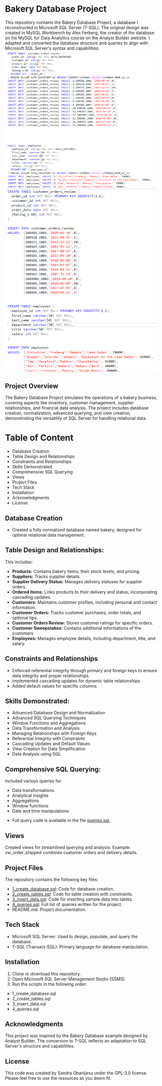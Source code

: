 
# Bakery Database Project
This repository contains the Bakery Database Project, a database I reconstructed in Microsoft SQL Server (T-SQL). The original design was created in MySQL Workbench by Alex Ferberg, the creator of the database on his MySQL for Data Analytics course on the Analyst Builder website. I adapted and converted the database structure and queries to align with Microsoft SQL Server's syntax and capabilities.
![alt text](Original_Bakery_Database_My-SQL_Workbench.png)
![alt text](Reconstructed_Bakery_Database_TSQL_SQLServer.png)



## Project Overview
The Bakery Database Project simulates the operations of a bakery business, covering aspects like inventory, customer management, supplier relationships, and financial data analysis. The project includes database creation, normalization, advanced querying, and view creation, demonstrating the versatility of SQL Server for handling relational data.



# Table of Content
* Database Creation
* Table Design and Relationships
* Constraints and Relationships
* Skills Demonstrated
* Comprehensive SQL Querying
* Views
* Project Files
* Tech Stack
* Installation
* Acknowledgments
* License

## Database Creation
* Created a fully normalized database named bakery, designed for optimal relational data management.



## Table Design and Relationships:
This includes:
* **Products:** Contains bakery items, their stock levels, and pricing.
* **Suppliers:** Tracks supplier details.
* **Supplier Delivery Status:** Manages delivery statuses for supplier orders.
* **Ordered Items:** Links products to their delivery and status, incorporating cascading updates.
* **Customers:** Maintains customer profiles, including personal and contact information.
* **Customer Orders:** Tracks customer purchases, order totals, and optional tips.
* **Customer Orders Review:** Stores customer ratings for specific orders.
* **Customer Sweepstakes:** Contains additional informations of the customers
* **Employees:** Manages employee details, including department, title, and salary.



## Constraints and Relationships
* Enforced referential integrity through primary and foreign keys to ensure data integrity and proper relationships.
* Implemented cascading updates for dynamic table relationships.
* Added default values for specific columns.



## Skills Demonstrated:
* Advanced Database Design and Normalization
* Advanced SQL Querying Techniques
* Window Functions and Aggregations
* Data Transformation and Analysis
* Managing Relationships with Foreign Keys
* Referential Integrity with Constraints
* Cascading Updates and Default Values
* View Creation for Data Simplification
* Data Analysis using SQL



## Comprehensive SQL Querying:
Included various queries for:
* Data transformations
* Analytical insights
* Aggregations
* Window functions
* Date and time manipulations
+ Full query code is available in the file [queries.sql.](4_queries.sql)



## Views
Created views for streamlined querying and analysis:
Example: vw_order_shipped combines customer orders and delivery details.



## Project Files
The repository contains the following key files:
* [1_create_database.sql](1_create_database.sql): Code for database creation.
* [2_create_tables.sql](2_create_tables.sql): Code for table creation with constraints.
* [3_insert_data.sql](3_insert_data.sql): Code for inserting sample data into tables.
* [4_queries.sql](4_queries.sql): Full list of queries written for the project.
* README.md: Project documentation.



## Tech Stack
* Microsoft SQL Server: Used to design, populate, and query the database.
* T-SQL (Transact-SQL): Primary language for database manipulation.



## Installation
1.  Clone or download this repository.
2.  Open Microsoft SQL Server Management Studio (SSMS).
3.  Run the scripts in the following order:
- 1_create_database.sql
- 2_create_tables.sql
- 3_insert_data.sql
- 4_queries.sql



## Acknowledgments
This project was inspired by the Bakery Database example designed by Analyst Builder. The conversion to T-SQL reflects an adaptation to SQL Server's structure and capabilities.



## License
This code was created by Sandra Obanijesu under the GPL-3.0 license. Please feel free to use the resources as you deem fit.

